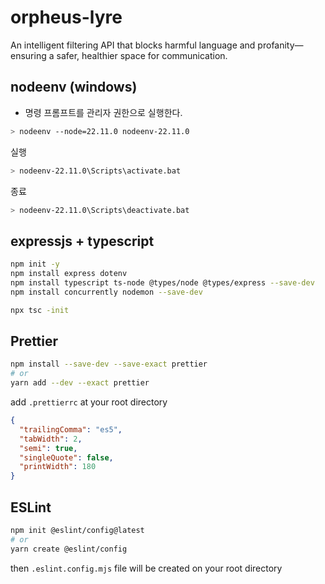# orpheus-lyre

An intelligent filtering API that blocks harmful language and profanity—ensuring a safer, healthier space for communication.

## nodeenv (windows)

- 명령 프롬프트를 관리자 권한으로 실행한다.

```bash
> nodeenv --node=22.11.0 nodeenv-22.11.0
```

실행

```bash
> nodeenv-22.11.0\Scripts\activate.bat
```

종료

```bash
> nodeenv-22.11.0\Scripts\deactivate.bat
```

## expressjs + typescript

```bash
npm init -y
npm install express dotenv
npm install typescript ts-node @types/node @types/express --save-dev
npm install concurrently nodemon --save-dev
```

```bash
npx tsc -init
```

## Prettier

```bash
npm install --save-dev --save-exact prettier
# or
yarn add --dev --exact prettier
```

add `.prettierrc` at your root directory

```json
{
  "trailingComma": "es5",
  "tabWidth": 2,
  "semi": true,
  "singleQuote": false,
  "printWidth": 180
}
```

## ESLint

```bash
npm init @eslint/config@latest
# or
yarn create @eslint/config
```

then `.eslint.config.mjs` file will be created on your root directory
